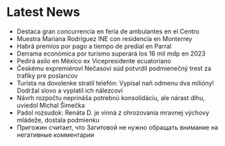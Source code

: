 # Latest News
-  Destaca gran concurrencia en feria de ambulantes en el Centro
-  Muestra Mariana Rodríguez INE con residencia en Monterrey
-  Habrá premios por pago a tiempo de predial en Parral
-  Derrama económica por turismo superará los 16 mil mdp en 2023
-  Pedirá asilo en México ex Vicepresidente ecuatoriano
-  Českému expremiérovi Nečasovi súd potvrdil podmienečný trest za trafiky pre poslancov
-  Turista na dovolenke stratil telefón: Vypísal naň odmenu dva milióny! Dodržal slovo a vyplatil ich nálezcovi
-  Návrh rozpočtu neprináša potrebnú konsolidáciu, ale nárast dlhu, uviedol Michal Šimečka
-  Padol rozsudok: Renáta D. je vinná z ohrozovania mravnej výchovy mládeže, dostala podmienku
-  Пригожин считает, что Загитовой не нужно обращать внимание на негативные комментарии

